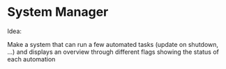 # System Manager

Idea:

Make a system that can run a few automated tasks (update on shutdown, ...) and displays an overview
through different flags showing the status of each automation
